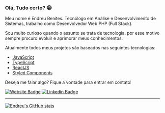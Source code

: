 ### Olá, Tudo certo? 😁 

Meu nome é Endreu Benites. Tecnólogo em Análise e Desenvolvimento de Sistemas, trabalho como Desenvolvedor Web PHP (Full Stack).

Sou muito curioso quando o assunto se trata de tecnologia, por esse motivo sempre procuro evoluir e aprimorar meus conhecimentos.

Atualmente todos meus projetos são baseados nas seguintes tecnologias:

- [JavaScript](https://www.javascript.com/)
- [TypeScript](https://www.typescriptlang.org/)
- [ReactJS](https://reactjs.org/)
- [Styled Components](https://styled-components.com/)

Deseja me falar algo? Fique a vontade para entrar em contato!

[![Website Badge](https://img.shields.io/badge/Website-endreubenites.com-black)](https://endreubenites.com/portfolio/)
[![Linkedin Badge](https://img.shields.io/badge/-LinkedIn-blue?style=flat-square&logo=Linkedin&logoColor=white&link=https://www.linkedin.com/in/endreu-benites/)](https://www.linkedin.com/in/endreu-benites/)

____


[![Endreu's GitHub stats](https://github-readme-stats.vercel.app/api?username=endreumrb&theme=dark&show_icons=true&include_all_commits=true&count_private=true)](https://github.com/endreumrb)

